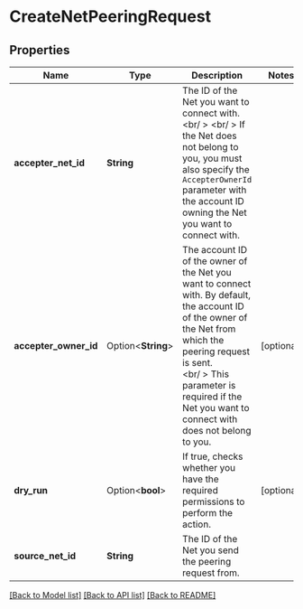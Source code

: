 # CreateNetPeeringRequest

## Properties

Name | Type | Description | Notes
------------ | ------------- | ------------- | -------------
**accepter_net_id** | **String** | The ID of the Net you want to connect with. <br/ > <br/ > If the Net does not belong to you, you must also specify the `AccepterOwnerId` parameter with the account ID owning the Net you want to connect with. | 
**accepter_owner_id** | Option<**String**> | The account ID of the owner of the Net you want to connect with. By default, the account ID of the owner of the Net from which the peering request is sent. <br /><br/ > This parameter is required if the Net you want to connect with does not belong to you. | [optional]
**dry_run** | Option<**bool**> | If true, checks whether you have the required permissions to perform the action. | [optional]
**source_net_id** | **String** | The ID of the Net you send the peering request from. | 

[[Back to Model list]](../README.md#documentation-for-models) [[Back to API list]](../README.md#documentation-for-api-endpoints) [[Back to README]](../README.md)


